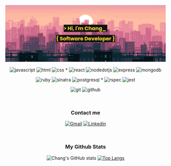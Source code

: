 <!-- ![html](https://img.shields.io/badge/HTML-orange?style=for-the-badge&logoColor=white&logo=html5)
![css](https://img.shields.io/badge/CSS-blue?style=for-the-badge&logoColor=white&logo=css3)
![javascript](https://img.shields.io/badge/JAVASCRIPT-yellow?style=for-the-badge&logoColor=white&logo=javascript)
![react](https://img.shields.io/badge/REACT-blue?style=for-the-badge&logoColor=white&logo=react)
![express](https://img.shields.io/badge/EXPRESS-000000?style=for-the-badge&logoColor=white&logo=express)
![mongodb](https://img.shields.io/badge/MONGODB-4EA94B?style=for-the-badge&logoColor=white&logo=mongodb)
![nodedotjs](https://img.shields.io/badge/NODE.JS-339933?style=for-the-badge&logoColor=white&logo=nodedotjs)
![ruby](https://img.shields.io/badge/RUBY-red?style=for-the-badge&logoColor=white&logo=ruby)
![sinatra](https://img.shields.io/badge/SINATRA-grey?style=for-the-badge&logoColor=white&logo=rubysinatra)
![postgresql](https://img.shields.io/badge/POSTGRESQL-blue?style=for-the-badge&logoColor=white&logo=postgresql) -->
<!-- <h3 align="left">Connect with me:</h3> -->


![banner](./images/banner_2.png)

<div align="center"> 
  
  ![javascript](https://img.shields.io/badge/JAVASCRIPT-f7df1e?style=flat&logoColor=white&logo=javascript)
  ![html](https://img.shields.io/badge/HTML-E34F26?style=flat&logoColor=white&logo=html5)
  ![css](https://img.shields.io/badge/CSS-1572B6?style=flat&logoColor=white&logo=css3) *
  ![react](https://img.shields.io/badge/REACT-5ed3f3?style=flat&logoColor=white&logo=react)
  ![nodedotjs](https://img.shields.io/badge/NODE.JS-339933?style=flat&logoColor=white&logo=nodedotjs)
  ![express](https://img.shields.io/badge/EXPRESS-000000?style=flat&logoColor=white&logo=express)
  ![mongodb](https://img.shields.io/badge/MONGODB-4EA94B?style=flat&logoColor=white&logo=mongodb)
  
  ![ruby](https://img.shields.io/badge/RUBY-CC342D?style=flat&logoColor=white&logo=ruby)
  ![sinatra](https://img.shields.io/badge/SINATRA-000000?style=flat&logoColor=white&logo=rubysinatra)
  ![postgresql](https://img.shields.io/badge/POSTGRESQL-316192?style=flat&logoColor=white&logo=postgresql) * 
  ![rspec](https://img.shields.io/badge/RSPEC-fe405f?style=flat&logoColor=white&logo=rubygems)
  ![jest](https://img.shields.io/badge/JEST-C21325?style=flat&logoColor=white&logo=jest)
  
  ![git](https://img.shields.io/badge/GIT-F05032?style=flat&logoColor=white&logo=git)
  ![github](https://img.shields.io/badge/GITHUB-181717?style=flat&logoColor=white&logo=github)
  
  
<!--   ![javascript](https://img.shields.io/badge/JavaScript-323330?style=for-the-badge&logo=javascript&logoColor=F7DF1E)
  ![html](https://img.shields.io/badge/HTML5-E34F26?style=for-the-badge&logo=html5&logoColor=white)
  ![css](https://img.shields.io/badge/CSS3-1572B6?style=for-the-badge&logo=css3&logoColor=white) *
  ![react](https://img.shields.io/badge/React-20232A?style=for-the-badge&logo=react&logoColor=61DAFB)
  ![nodedotjs](https://img.shields.io/badge/Node.js-339933?style=for-the-badge&logo=nodedotjs&logoColor=white)
  ![express](https://img.shields.io/badge/Express-000000?style=for-the-badge&logo=express&logoColor=white)
  ![mongodb](https://img.shields.io/badge/MongoDB-4EA94B?style=for-the-badge&logo=mongodb&logoColor=white)
  
  ![ruby](https://img.shields.io/badge/Ruby-CC342D?style=for-the-badge&logo=ruby&logoColor=white)
  ![sinatra](https://img.shields.io/badge/Sinatra-000000?style=for-the-badge&logo=rubysinatra&logoColor=white)
  ![postgresql](https://img.shields.io/badge/PostgreSQL-316192?style=for-the-badge&logo=postgresql&logoColor=white) *
  ![rspec](https://img.shields.io/badge/Rspec-fe405f?style=for-the-badge&logo=rubygems&logoColor=white)
  ![jest](https://img.shields.io/badge/Jest-C21325?style=for-the-badge&logo=jest&logoColor=white)
  
  ![git](https://img.shields.io/badge/Git-F05032?style=for-the-badge&logo=git&logoColor=white)
  ![github](https://img.shields.io/badge/Github-181717?style=for-the-badge&logo=github&logoColor=white) -->



  <!-- <img src="https://cdn.jsdelivr.net/gh/devicons/devicon/icons/react/react-original.svg" width="40" height="40" />
  <img src="https://cdn.jsdelivr.net/gh/devicons/devicon/icons/nodejs/nodejs-original.svg"  width="40" height="40"/>
  <img src="https://cdn.jsdelivr.net/gh/devicons/devicon/icons/mongodb/mongodb-original.svg" width="40" height="40" />
  <img src="https://avatars.githubusercontent.com/u/5658226?s=200&v=4" width="40" height="40" />
  <img src="https://cdn.jsdelivr.net/gh/devicons/devicon/icons/javascript/javascript-plain.svg" width="40" height="40" />
  <img src="https://cdn.jsdelivr.net/gh/devicons/devicon/icons/css3/css3-original.svg" width="40" height="40" />
  <img src="https://cdn.jsdelivr.net/gh/devicons/devicon/icons/html5/html5-original.svg"  width="40" height="40" />
  <img src="https://cdn.jsdelivr.net/gh/devicons/devicon/icons/ruby/ruby-plain.svg" width="40" height="40" />
  <img src="https://cdn.jsdelivr.net/gh/devicons/devicon/icons/postgresql/postgresql-original.svg" width="40" height="40" /> -->
  
</div>

<br/>

<h3 align="center">Contact me</h3>

<div align="center">

  <a href='mailto:huynhchang.one@gmail.com' target="_blank" ><img src="https://img.shields.io/badge/Gmail-ea4335?style=flat&logoColor=white&logo=gmail" alt="Gmail" target="_blank"></a>
  <a href='https://www.linkedin.com/in/chang-huynh-8950811b9/' target="_blank" ><img src="https://img.shields.io/badge/linkedin-0063c2?style=flat&logoColor=white&logo=linkedin" alt="Linkedin" target="_blank"></a>

</div>

<br/>

<h3 align="center">My Github Stats</h3>

<div align="center">

![Chang's GitHub stats](https://github-readme-stats-two-chi-96.vercel.app/api?username=ChangWynn&hide=stars&show_icons=true&theme=slateorange)
[![Top Langs](https://github-readme-stats-two-chi-96.vercel.app/api/top-langs/?username=ChangWynn&size_weight=0.5&count_weight=0.5&theme=slateorange&layout=compact)](https://github.com/ChangWynn/github-readme-stats)

</div>

<!--
**ChangWynn/ChangWynn** is a ✨ _special_ ✨ repository because its `README.md` (this file) appears on your GitHub profile.

Here are some ideas to get you started:

- 🔭 I’m currently working on ...
- 🌱 I’m currently learning ...
- 👯 I’m looking to collaborate on ...
- 🤔 I’m looking for help with ...
- 💬 Ask me about ...
- 📫 How to reach me: ...
- 😄 Pronouns: ...
- ⚡ Fun fact: ...
-->
